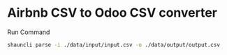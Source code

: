 # Airbnb CSV to Odoo CSV converter

Run Command

```sh
shauncli parse -i ./data/input/input.csv -o ./data/output/output.csv
```
